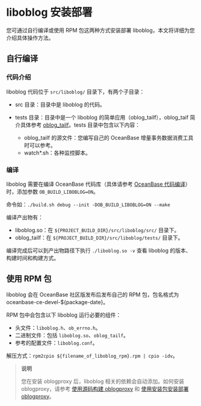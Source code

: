 # liboblog 安装部署

您可通过自行编译或使用 RPM 包这两种方式安装部署 liboblog，本文将详细为您介绍具体操作方法。

## 自行编译

### 代码介绍

liboblog 代码位于 `src/liboblog/` 目录下，有两个子目录：

* src 目录：目录中是 liboblog 的代码。
* tests 目录：目录中是一个 liboblog 的简单应用（oblog_tailf），oblog_taif 简介具体参考 [oblog_tailf](../1.deploy-and-use-liboblog/3.oblog_tailf.md)。tests 目录中包含以下内容：

  * oblog_tailf 的源文件：您编写自己的 OceanBase 增量事务数据消费工具时可以参考。
  * watch\*.sh：各种监控脚本。

### 编译

liboblog 需要在编译 OceanBase 代码库（具体请参考 [OceanBase 代码编译](https://github.com/oceanbase/oceanbase/blob/master/README-CN.md#%E5%A6%82%E4%BD%95%E6%9E%84%E5%BB%BA)）时，添加参数 `OB_BUILD_LIBOBLOG=ON`。

命令如：`./build.sh debug --init -DOB_BUILD_LIBOBLOG=ON --make`

编译产出物有：

* liboblog.so：在 `${PROJECT_BUILD_DIR}/src/liboblog/src/` 目录下。
* oblog_tailf：在 `${PROJECT_BUILD_DIR}/src/liboblog/tests/` 目录下。

编译完成后可以到产出物路径下执行 `./liboblog.so -v` 查看 liboblog 的版本、构建时间和构建方式。

## 使用 RPM 包

liboblog 会在 OceanBase 社区版发布后发布自己的 RPM 包，包名格式为 oceanbase-ce-devel-${package-date}。

RPM 包中会包含以下 liboblog 运行必要的组件：

* 头文件：`liboblog.h`、`ob_errno.h`。
* 二进制文件：包括 `liboblog.so`、`oblog_tailf`。
* 参考的配置文件：`liboblog.conf`。

解压方式：`rpm2cpio ${filename_of_liboblog_rpm}.rpm | cpio -idv`。

> **说明**
>
> 您在安装 oblogproxy 后，liboblog 相关的依赖会自动添加。如何安装 oblogproxy，请参考 [使用源码构建 oblogproxy](../../3.oblogproxy/1.install-and-deploy-oblogproxy/1.use-source-code-to-build-an-oblogproxy.md) 和 [使用安装包安装部署 oblogproxy](../../3.oblogproxy/1.install-and-deploy-oblogproxy/2.install-and-deploy-oblogproxy-by-using-the-installation-package.md)。
